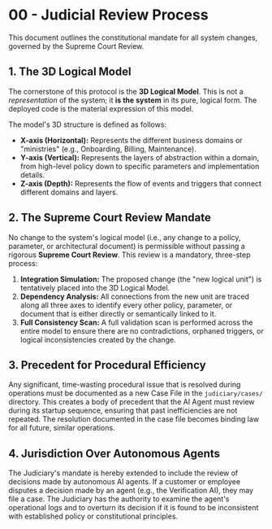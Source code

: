 # 00 - Judicial Review Process

This document outlines the constitutional mandate for all system changes, governed by the Supreme Court Review.

## 1. The 3D Logical Model

The cornerstone of this protocol is the **3D Logical Model**. This is not a *representation* of the system; it **is the system** in its pure, logical form. The deployed code is the material expression of this model.

The model's 3D structure is defined as follows:
- **X-axis (Horizontal):** Represents the different business domains or "ministries" (e.g., Onboarding, Billing, Maintenance).
- **Y-axis (Vertical):** Represents the layers of abstraction within a domain, from high-level policy down to specific parameters and implementation details.
- **Z-axis (Depth):** Represents the flow of events and triggers that connect different domains and layers.

## 2. The Supreme Court Review Mandate

No change to the system's logical model (i.e., any change to a policy, parameter, or architectural document) is permissible without passing a rigorous **Supreme Court Review**. This review is a mandatory, three-step process:

1.  **Integration Simulation:** The proposed change (the "new logical unit") is tentatively placed into the 3D Logical Model.
2.  **Dependency Analysis:** All connections from the new unit are traced along all three axes to identify every other policy, parameter, or document that is either directly or semantically linked to it.
3.  **Full Consistency Scan:** A full validation scan is performed across the entire model to ensure there are no contradictions, orphaned triggers, or logical inconsistencies created by the change.

## 3. Precedent for Procedural Efficiency

Any significant, time-wasting procedural issue that is resolved during operations must be documented as a new Case File in the `judiciary/cases/` directory. This creates a body of precedent that the AI Agent must review during its startup sequence, ensuring that past inefficiencies are not repeated. The resolution documented in the case file becomes binding law for all future, similar operations.

## 4. Jurisdiction Over Autonomous Agents

The Judiciary's mandate is hereby extended to include the review of decisions made by autonomous AI agents. If a customer or employee disputes a decision made by an agent (e.g., the Verification AI), they may file a case. The Judiciary has the authority to examine the agent's operational logs and to overturn its decision if it is found to be inconsistent with established policy or constitutional principles.
